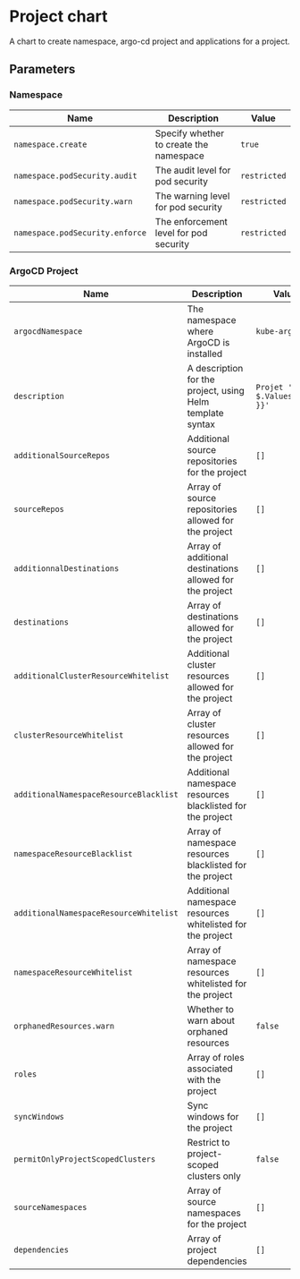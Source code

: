 # Project chart

A chart to create namespace, argo-cd project and applications for a project.

## Parameters

### Namespace

| Name                            | Description                             | Value        |
| ------------------------------- | --------------------------------------- | ------------ |
| `namespace.create`              | Specify whether to create the namespace | `true`       |
| `namespace.podSecurity.audit`   | The audit level for pod security        | `restricted` |
| `namespace.podSecurity.warn`    | The warning level for pod security      | `restricted` |
| `namespace.podSecurity.enforce` | The enforcement level for pod security  | `restricted` |

### ArgoCD Project

| Name                                   | Description                                                | Value                          |
| -------------------------------------- | ---------------------------------------------------------- | ------------------------------ |
| `argocdNamespace`                      | The namespace where ArgoCD is installed                    | `kube-argo-cd`                 |
| `description`                          | A description for the project, using Helm template syntax  | `Projet '{{ $.Values.name }}'` |
| `additionalSourceRepos`                | Additional source repositories for the project             | `[]`                           |
| `sourceRepos`                          | Array of source repositories allowed for the project       | `[]`                           |
| `additionnalDestinations`              | Array of additional destinations allowed for the project   | `[]`                           |
| `destinations`                         | Array of destinations allowed for the project              | `[]`                           |
| `additionalClusterResourceWhitelist`   | Additional cluster resources allowed for the project       | `[]`                           |
| `clusterResourceWhitelist`             | Array of cluster resources allowed for the project         | `[]`                           |
| `additionalNamespaceResourceBlacklist` | Additional namespace resources blacklisted for the project | `[]`                           |
| `namespaceResourceBlacklist`           | Array of namespace resources blacklisted for the project   | `[]`                           |
| `additionalNamespaceResourceWhitelist` | Additional namespace resources whitelisted for the project | `[]`                           |
| `namespaceResourceWhitelist`           | Array of namespace resources whitelisted for the project   | `[]`                           |
| `orphanedResources.warn`               | Whether to warn about orphaned resources                   | `false`                        |
| `roles`                                | Array of roles associated with the project                 | `[]`                           |
| `syncWindows`                          | Sync windows for the project                               | `[]`                           |
| `permitOnlyProjectScopedClusters`      | Restrict to project-scoped clusters only                   | `false`                        |
| `sourceNamespaces`                     | Array of source namespaces for the project                 | `[]`                           |
| `dependencies`                         | Array of project dependencies                              | `[]`                           |
